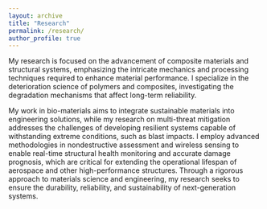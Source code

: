 ```yaml
---
layout: archive
title: "Research"
permalink: /research/
author_profile: true
---
```


My research is focused on the advancement of composite materials and structural systems, emphasizing the intricate mechanics and processing techniques required to enhance material performance. I specialize in the deterioration science of polymers and composites, investigating the degradation mechanisms that affect long-term reliability. 

My work in bio-materials aims to integrate sustainable materials into engineering solutions, while my research on multi-threat mitigation addresses the challenges of developing resilient systems capable of withstanding extreme conditions, such as blast impacts. I employ advanced methodologies in nondestructive assessment and wireless sensing to enable real-time structural health monitoring and accurate damage prognosis, which are critical for extending the operational lifespan of aerospace and other high-performance structures. Through a rigorous approach to materials science and engineering, my research seeks to ensure the durability, reliability, and sustainability of next-generation systems.
